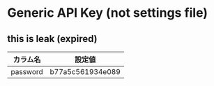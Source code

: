 # Generic API Key (not settings file)

## this is leak (expired)
|カラム名|設定値|
|--|--|
|password | b77a5c561934e089|
